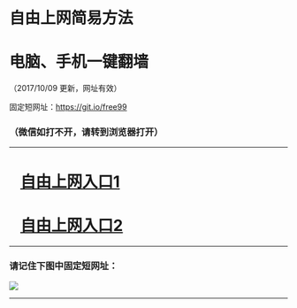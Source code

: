 ﻿# 自由上网简易方法

# 电脑、手机一键翻墙

（2017/10/09 更新，网址有效）

固定短网址：https://git.io/free99

### （微信如打不开，请转到浏览器打开）


***





# &nbsp;&nbsp; <a href="http://ft414915032.fwq-tz-1001.info/fwqtz01.html?t=10090016843 " target="_blank">自由上网入口1</a>
# &nbsp;&nbsp; <a href="http://ft721323830.fwq-tz-1002.info/fwqtz02.html?t=100900124001 " target="_blank">自由上网入口2</a>
***

### 请记住下图中固定短网址：

<img src="https://s3-us-west-2.amazonaws.com/fwq-1001/yjfq-20170905okok.png" /> 


***

